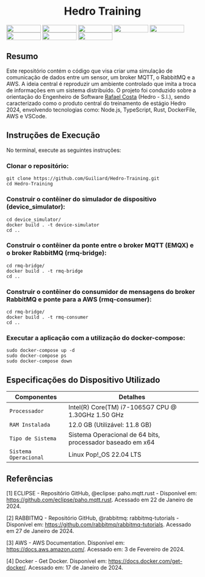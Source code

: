 <h1 align="center">Hedro Training</h1>
<div style="display: inline-block;">
<img align="center" height="20px" width="90px" src=https://img.shields.io/badge/node.js-6DA55F?style=for-the-badge&logo=node.js&logoColor=white>
<img align="center" height="20px" width="90px" src=https://img.shields.io/badge/typescript-%23007ACC.svg?style=for-the-badge&logo=typescript&logoColor=white>
<img align="center" height="20px" width="90px" src=https://img.shields.io/badge/rust-%23000000.svg?style=for-the-badge&logo=rust&logoColor=white>
<img align="center" height="20px" width="90px" src=https://img.shields.io/badge/docker-%230db7ed.svg?style=for-the-badge&logo=docker&logoColor=white>
<img align="center" height="20px" width="90px" src=https://img.shields.io/badge/AWS-%23FF9900.svg?style=for-the-badge&logo=amazon-aws&logoColor=white>
<img align="center" height="20px" width="90px" src=https://img.shields.io/badge/Rabbitmq-FF6600?style=for-the-badge&logo=rabbitmq&logoColor=white>
<img align="center" height="20px" width="90px" src="https://img.shields.io/badge/Made%20for-VSCode-1f425f.svg"/> 
<img align="center" height="20px" width="90px" src="https://img.shields.io/badge/Contributions-welcome-brightgreen.svg?style=flat"/>
</div>
<br>

## Resumo
Este repositório contém o código que visa criar uma simulação de comunicação de dados entre um sensor, um broker MQTT, o RabbitMQ e a AWS. A ideia central é reproduzir um ambiente controlado que imita a troca de informações em um sistema distribuído. O projeto foi conduzido sobre a orientação do Engenheiro de Software <a href="https://github.com/ralvescosta" target="_blank">Rafael Costa</a> (Hedro - S.I.), sendo caracterizado como o produto central do treinamento de estágio Hedro 2024, envolvendo tecnologias como: Node.js, TypeScript, Rust, DockerFile, AWS e VSCode. 

## Instruções de Execução

No terminal, execute as seguintes instruções:

### Clonar o repositório:

```
git clone https://github.com/Guiliard/Hedro-Training.git
cd Hedro-Training
```

### Construir o contêiner do simulador de dispositivo (device_simulator):

```
cd device_simulator/
docker build . -t device-simulator
cd ..
```

### Construir o contêiner da ponte entre o broker MQTT (EMQX) e o broker RabbitMQ (rmq-bridge):

```
cd rmq-bridge/
docker build . -t rmq-bridge
cd ..
```

### Construir o contêiner do consumidor de mensagens do broker RabbitMQ e ponte para a AWS (rmq-consumer):

```
cd rmq-bridge/
docker build . -t rmq-consumer
cd ..
```

### Executar a aplicação com a utilização do docker-compose:

```
sudo docker-compose up -d
sudo docker-compose ps
sudo docker-compose down
```

## Especificações do Dispositivo Utilizado

| Componentes            | Detalhes                                                                                         |
| -----------------------| -----------------------------------------------------------------------------------------------  |
|  `Processador`         | Intel(R) Core(TM) i7-1065G7 CPU @ 1.30GHz   1.50 GHz                                             |
|  `RAM Instalada`       | 12.0 GB (Utilizável: 11.8 GB)                                                                    |
|  `Tipo de Sistema`     | Sistema Operacional de 64 bits, processador baseado em x64                                       |
|  `Sistema Operacional` | Linux Pop!_OS 22.04 LTS                                                                           |

## Referências

[1] ECLIPSE - Repositório GitHub, @eclipse: paho.mqtt.rust - Disponível em: https://github.com/eclipse/paho.mqtt.rust. Acessado em 22 de Janeiro de 2024.

[2] RABBITMQ - Repositório GitHub, @rabbitmq: rabbitmq-tutorials - Disponível em: https://github.com/rabbitmq/rabbitmq-tutorials. Acessado em 27 de Janeiro de 2024.

[3] AWS - AWS Documentation. Disponível em: <https://docs.aws.amazon.com/>. Acessado em: 3 de Fevereiro de 2024.

[4] Docker - Get Docker. Disponível em: <https://docs.docker.com/get-docker/>. Acessado em: 17 de Janeiro de 2024.